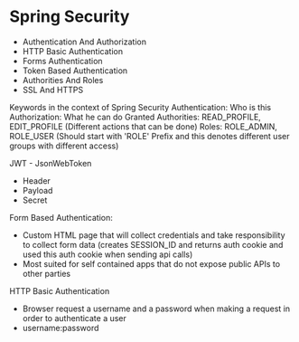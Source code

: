 # Spring Security

 - Authentication And Authorization
 - HTTP Basic Authentication
 - Forms Authentication
 - Token Based Authentication
 - Authorities And Roles
 - SSL And HTTPS

Keywords in the context of Spring Security
 Authentication: Who is this
 Authorization: What he can do
 Granted Authorities: READ_PROFILE, EDIT_PROFILE (Different actions that can be done)
 Roles: ROLE_ADMIN, ROLE_USER (Should start with 'ROLE' Prefix and this denotes different user groups with different access)
 
JWT - JsonWebToken
  - Header
  - Payload
  - Secret

Form Based Authentication: 
  - Custom HTML page that will collect credentials and take responsibility to collect form data (creates SESSION_ID and returns auth cookie and used this auth cookie when sending api calls)
  - Most suited for self contained apps that do not expose public APIs to other parties
  
HTTP Basic Authentication
  - Browser request a username and a password when making a request in order to authenticate a user
  - username:password
